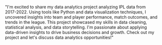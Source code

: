 "I'm excited to share my data analytics project analyzing IPL data from 2017-2022. Using tools like Python and data visualization techniques, I uncovered insights into team and player performance, match outcomes, and trends in the league. This project showcased my skills in data cleaning, statistical analysis, and data storytelling. I'm passionate about applying data-driven insights to drive business decisions and growth. Check out my project and let's discuss data analytics opportunities!"

